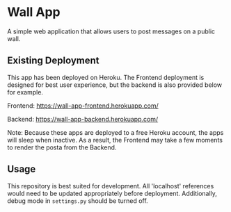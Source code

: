 # Wall App

A simple web application that allows users to post messages on a public wall.

## Existing Deployment

This app has been deployed on Heroku. The Frontend deployment is designed for best user experience, but the backend is also provided below for example.

Frontend: https://wall-app-frontend.herokuapp.com/

Backend: https://wall-app-backend.herokuapp.com/

Note: Because these apps are deployed to a free Heroku account, the apps will sleep when inactive. As a result, the Frontend may take a few moments to render the posta from the Backend.

## Usage

This repository is best suited for development. All 'localhost' references would need to be updated appropriately before deployment. Additionally, debug mode in `settings.py` should be turned off.
